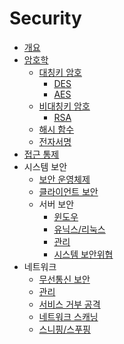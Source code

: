 Security
===

- [개요](introduction.md)
- [암호학](Cryptology.md)
  - [대칭키 암호](Symmetric-Cryptography.md)
    - [DES](DES.md)
    - [AES](AES.md)
  - [비대칭키 암호](Asymmetric-Cryptography.md)
    - [RSA](RSA.md)
  - [해시 함수](Hash-Function.md)
  - [전자서명](Electronic-Signature.md)
- [접근 통제](Access-Control.md)
- 시스템 보안
  - [보안 운영체제](Secure-OS.md)
  - [클라이언트 보안](Client-Security.md)
  - 서버 보안
    - [윈도우](Windows.md)
    - [유닉스/리눅스](UNIX-Linux.md)
    - [관리](Server-Management.md)
    - [시스템 보안위협](System-Threats.md)
- 네트워크
  - [무선통신 보안](Wireless-Communication-Security.md)
  - [관리](Network-Management.md)
  - [서비스 거부 공격](Dos-Attack.md)
  - [네트워크 스캐닝](Network-Scanning)
  - [스니핑/스푸핑](Sniffing-and-Spoofing.md)
